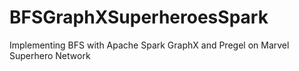 # BFSGraphXSuperheroesSpark
 Implementing BFS with Apache Spark GraphX and Pregel on Marvel Superhero Network
